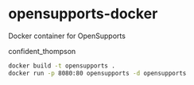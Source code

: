 # opensupports-docker
Docker container for OpenSupports

confident_thompson

```bash
docker build -t opensupports .
docker run -p 8080:80 opensupports -d opensupports
```